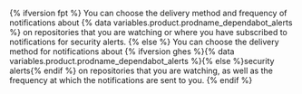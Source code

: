 {% ifversion fpt %}
You can choose the delivery method and frequency of notifications about {% data variables.product.prodname_dependabot_alerts %} on repositories that you are watching or where you have subscribed to notifications for security alerts.
{% else %}
You can choose the delivery method for notifications about {% ifversion ghes %}{% data variables.product.prodname_dependabot_alerts %}{% else %}security alerts{% endif %} on repositories that you are watching, as well as the frequency at which the notifications are sent to you.
{% endif %}
